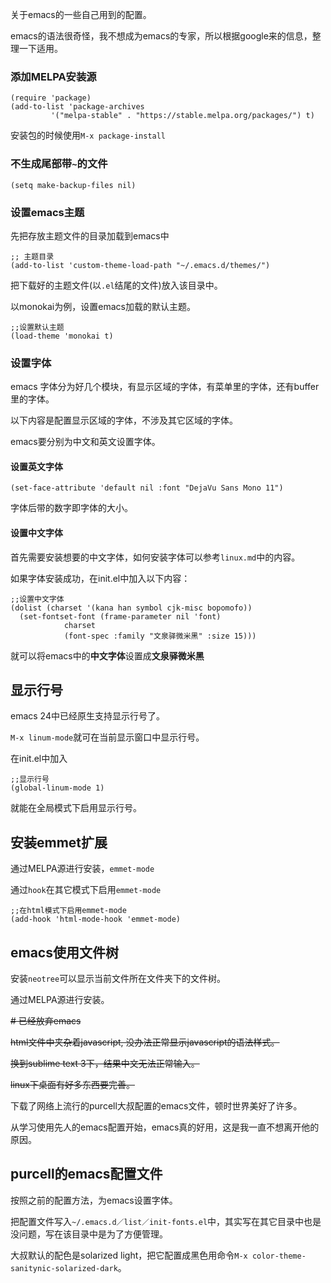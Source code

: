 关于emacs的一些自己用到的配置。

emacs的语法很奇怪，我不想成为emacs的专家，所以根据google来的信息，整理一下适用。

### 添加MELPA安装源

```
(require 'package)
(add-to-list 'package-archives
	     '("melpa-stable" . "https://stable.melpa.org/packages/") t)
```

安装包的时候使用`M-x package-install`

### 不生成尾部带`~`的文件

```
(setq make-backup-files nil)
```

### 设置emacs主题

先把存放主题文件的目录加载到emacs中

```
;; 主题目录
(add-to-list 'custom-theme-load-path "~/.emacs.d/themes/")
```
把下载好的主题文件(以`.el`结尾的文件)放入该目录中。

以monokai为例，设置emacs加载的默认主题。

```
;;设置默认主题
(load-theme 'monokai t)

```

### 设置字体

emacs 字体分为好几个模块，有显示区域的字体，有菜单里的字体，还有buffer里的字体。

以下内容是配置显示区域的字体，不涉及其它区域的字体。

emacs要分别为中文和英文设置字体。

#### 设置英文字体

```
(set-face-attribute 'default nil :font "DejaVu Sans Mono 11")
```

字体后带的数字即字体的大小。

#### 设置中文字体

首先需要安装想要的中文字体，如何安装字体可以参考`linux.md`中的内容。

如果字体安装成功，在init.el中加入以下内容：

```
;;设置中文字体
(dolist (charset '(kana han symbol cjk-misc bopomofo))
  (set-fontset-font (frame-parameter nil 'font)
		    charset
		    (font-spec :family "文泉驿微米黑" :size 15)))
```

就可以将emacs中的**中文字体**设置成**文泉驿微米黑**

## 显示行号

emacs 24中已经原生支持显示行号了。

`M-x linum-mode`就可在当前显示窗口中显示行号。

在init.el中加入

```
;;显示行号
(global-linum-mode 1)
```

就能在全局模式下启用显示行号。

## 安装emmet扩展

通过MELPA源进行安装，`emmet-mode`

通过`hook`在其它模式下启用`emmet-mode`

```
;;在html模式下启用emmet-mode
(add-hook 'html-mode-hook 'emmet-mode)
```

## emacs使用文件树

安装`neotree`可以显示当前文件所在文件夹下的文件树。

通过MELPA源进行安装。

~~# 已经放弃emacs~~

~~html文件中夹杂着javascript, 没办法正常显示javascript的语法样式。~~

~~换到sublime text 3下，结果中文无法正常输入。~~

~~linux下桌面有好多东西要完善。~~

下载了网络上流行的purcell大叔配置的emacs文件，顿时世界美好了许多。

从学习使用先人的emacs配置开始，emacs真的好用，这是我一直不想离开他的原因。

## purcell的emacs配置文件

按照之前的配置方法，为emacs设置字体。

把配置文件写入`~/.emacs.d／list／init-fonts.el`中，其实写在其它目录中也是没问题，写在该目录中是为了方便管理。

大叔默认的配色是solarized light，把它配置成黑色用命令`M-x color-theme-sanitynic-solarized-dark`。

